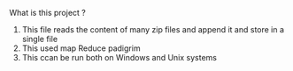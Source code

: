 What is this project ?

1. This file reads the content of many zip files and append it and store in a single file
2. This used map Reduce padigrim
3. This ccan be run both on Windows and Unix systems
